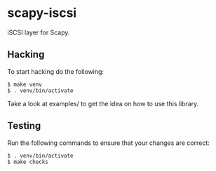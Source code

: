 # scapy-iscsi

iSCSI layer for Scapy.

## Hacking

To start hacking do the following:

```
$ make venv
$ . venv/bin/activate
```

Take a look at examples/ to get the idea on how to use this library.

## Testing

Run the following commands to ensure that your changes are correct:

```
$ . venv/bin/activate
$ make checks
```

